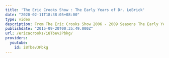 ```yaml
---
title: 'The Eric Crooks Show : The Early Years of Dr. LeBrick'
date: "2020-02-11T18:38:05+08:00"
type: video
description: From The Eric Crooks Show 2006 - 2009 Seasons The Early Years.
publishdate: "2015-09-20T00:35:49.000Z"
url: /ericacrooks/i8TbevJPbkg/
providers:
  youtube:
    id: i8TbevJPbkg
---
```

